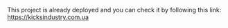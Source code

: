 This project is already deployed and you can check it by following this link: https://kicksindustry.com.ua
